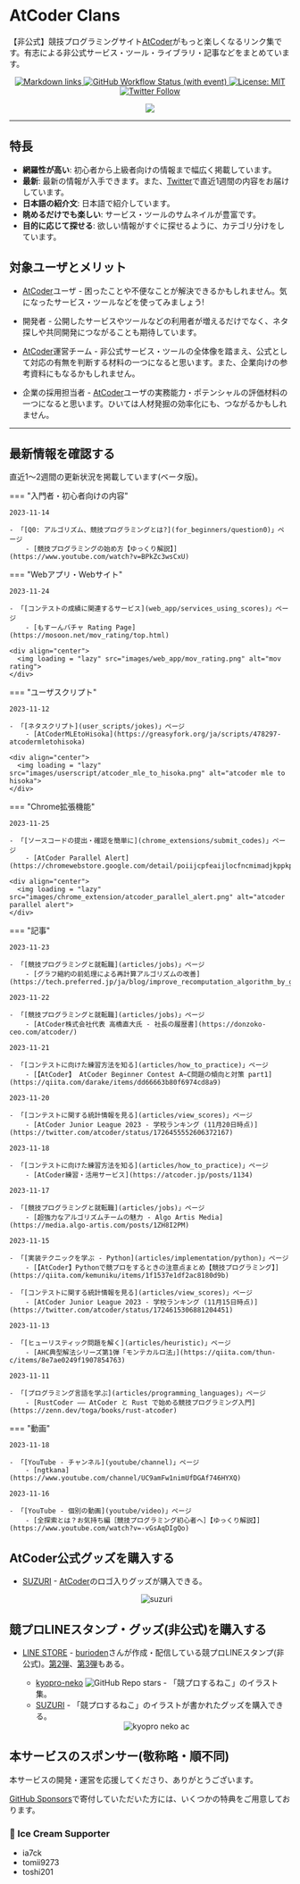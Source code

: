 # AtCoder Clans

【非公式】競技プログラミングサイト[AtCoder](https://atcoder.jp/)がもっと楽しくなるリンク集です。有志による非公式サービス・ツール・ライブラリ・記事などをまとめています。

<p align="center">
    <a href="https://github.com/KATO-Hiro/AtCoderClans/actions/workflows/link_checker.yml" target="_blank">
        <img src="https://img.shields.io/github/actions/workflow/status/KATO-Hiro/AtCoderClans/link_checker.yml?branch=master&label=Links&style=plastic" alt="Markdown links">
    </a>
    <a href="https://github.com/KATO-Hiro/AtCoderClans/actions/workflows/deploy.yml" target="_blank">
        <img src="https://img.shields.io/github/actions/workflow/status/KATO-Hiro/AtCoderClans/deploy.yml?branch=master&event=push&label=Deployment&style=plastic" alt="GitHub Workflow Status (with event)">
    </a>
    <a href="https://github.com/KATO-Hiro/AtCoderClans/blob/master/LICENSE">
        <img src="https://img.shields.io/badge/license-MIT-brightgreen.svg?style=plastic" alt="License: MIT" />
    </a>
    <a href="https://twitter.com/atcoderclans">
        <img src="https://img.shields.io/twitter/follow/AtCoderClans?style=social" alt="Twitter Follow" />
    </a>
</p>
<p align="center">
  <a href="https://github.com/sponsors/KATO-Hiro">
    <img src="https://img.shields.io/static/v1?label=Sponsor&message=%E2%9D%A4&logo=GitHub&color=ff69b4"/>
  </a>
</p>

---

## 特長

* **網羅性が高い**: 初心者から上級者向けの情報まで幅広く掲載しています。
* **最新**: 最新の情報が入手できます。また、[Twitter](https://twitter.com/atcoderclans)で直近1週間の内容をお届けしています。
* **日本語の紹介文**: 日本語で紹介しています。
* **眺めるだけでも楽しい**: サービス・ツールのサムネイルが豊富です。
* **目的に応じて探せる**: 欲しい情報がすぐに探せるように、カテゴリ分けをしています。

## 対象ユーザとメリット

- [AtCoder](https://atcoder.jp/)ユーザ - 困ったことや不便なことが解決できるかもしれません。気になったサービス・ツールなどを使ってみましょう!

- 開発者 - 公開したサービスやツールなどの利用者が増えるだけでなく、ネタ探しや共同開発につながることも期待しています。

- [AtCoder](https://atcoder.jp/)運営チーム - 非公式サービス・ツールの全体像を踏まえ、公式として対応の有無を判断する材料の一つになると思います。また、企業向けの参考資料にもなるかもしれません。

- 企業の採用担当者 - [AtCoder](https://atcoder.jp/)ユーザの実務能力・ポテンシャルの評価材料の一つになると思います。ひいては人材発掘の効率化にも、つながるかもしれません。

---

## 最新情報を確認する

直近1〜2週間の更新状況を掲載しています(ベータ版)。

=== "入門者・初心者向けの内容"

    2023-11-14

    - 「[Q0: アルゴリズム、競技プログラミングとは?](for_beginners/question0)」ページ
        - [競技プログラミングの始め方【ゆっくり解説】](https://www.youtube.com/watch?v=BPkZc3wsCxU)

=== "Webアプリ・Webサイト"

    2023-11-24

    - 「[コンテストの成績に関連するサービス](web_app/services_using_scores)」ページ
        - [もすーんバチャ Rating Page](https://mosoon.net/mov_rating/top.html)

    <div align="center">
      <img loading = "lazy" src="images/web_app/mov_rating.png" alt="mov rating">
    </div>

=== "ユーザスクリプト"

    2023-11-12

    - 「[ネタスクリプト](user_scripts/jokes)」ページ
        - [AtCoderMLEtoHisoka](https://greasyfork.org/ja/scripts/478297-atcodermletohisoka)

    <div align="center">
      <img loading = "lazy" src="images/userscript/atcoder_mle_to_hisoka.png" alt="atcoder mle to hisoka">
    </div>

=== "Chrome拡張機能"

    2023-11-25

    - 「[ソースコードの提出・確認を簡単に](chrome_extensions/submit_codes)」ページ
        - [AtCoder Parallel Alert](https://chromewebstore.google.com/detail/poiijcpfeaijlocfncmimadjkppkplef)

    <div align="center">
      <img loading = "lazy" src="images/chrome_extension/atcoder_parallel_alert.png" alt="atcoder parallel alert">
    </div>

=== "記事"

    2023-11-23

    - 「[競技プログラミングと就転職](articles/jobs)」ページ
        - [グラフ縮約の前処理による再計算アルゴリズムの改善](https://tech.preferred.jp/ja/blog/improve_recomputation_algorithm_by_graph_contraction_preprocessing/)

    2023-11-22

    - 「[競技プログラミングと就転職](articles/jobs)」ページ
        - [AtCoder株式会社代表 高橋直大氏 - 社長の履歴書](https://donzoko-ceo.com/atcoder/)

    2023-11-21

    - 「[コンテストに向けた練習方法を知る](articles/how_to_practice)」ページ
        - [【AtCoder】 AtCoder Beginner Contest A~C問題の傾向と対策 part1](https://qiita.com/darake/items/dd66663b80f6974cd8a9)

    2023-11-20

    - 「[コンテストに関する統計情報を見る](articles/view_scores)」ページ
        - [AtCoder Junior League 2023 - 学校ランキング (11月20日時点)](https://twitter.com/atcoder/status/1726455552606372167)

    2023-11-18

    - 「[コンテストに向けた練習方法を知る](articles/how_to_practice)」ページ
        - [AtCoder練習・活用サービス](https://atcoder.jp/posts/1134)

    2023-11-17

    - 「[競技プログラミングと就転職](articles/jobs)」ページ
        - [超強力なアルゴリズムチームの魅力 - Algo Artis Media](https://media.algo-artis.com/posts/1ZH8I2PM)

    2023-11-15

    - 「[実装テクニックを学ぶ - Python](articles/implementation/python)」ページ
        - [【AtCoder】Pythonで競プロをするときの注意点まとめ【競技プログラミング】](https://qiita.com/kemuniku/items/1f1537e1df2ac8180d9b)

    - 「[コンテストに関する統計情報を見る](articles/view_scores)」ページ
        - [AtCoder Junior League 2023 - 学校ランキング (11月15日時点)](https://twitter.com/atcoder/status/1724615306881204451)

    2023-11-13

    - 「[ヒューリスティック問題を解く](articles/heuristic)」ページ
        - [AHC典型解法シリーズ第1弾「モンテカルロ法」](https://qiita.com/thun-c/items/8e7ae0249f1907854763)

    2023-11-11

    - 「[プログラミング言語を学ぶ](articles/programming_languages)」ページ
        - [RustCoder ―― AtCoder と Rust で始める競技プログラミング入門](https://zenn.dev/toga/books/rust-atcoder)

=== "動画"

    2023-11-18

    - 「[YouTube - チャンネル](youtube/channel)」ページ
        - [ngtkana](https://www.youtube.com/channel/UC9amFw1nimUfDGAf746HYXQ)

    2023-11-16

    - 「[YouTube - 個別の動画](youtube/video)」ページ
        - [全探索とは？お気持ち編［競技プログラミング初心者へ］【ゆっくり解説】](https://www.youtube.com/watch?v=-vGsAqDIgQo)

## AtCoder公式グッズを購入する

- [SUZURI](https://suzuri.jp/AtCoder) - [AtCoder](https://atcoder.jp/)のロゴ入りグッズが購入できる。

    <div align="center">
        <img loading = "lazy" src="images/web_app/suzuri.png" alt="suzuri">
    </div>

## 競プロLINEスタンプ・グッズ(非公式)を購入する

- [LINE STORE](https://store.line.me/stickershop/product/22113834/en) - [burioden](https://atcoder.jp/users/burioden)さんが作成・配信している競プロLINEスタンプ(非公式)。[第2弾](https://store.line.me/stickershop/product/22810021/en)、[第3弾](https://store.line.me/stickershop/product/22851268/en)もある。
    - [kyopro-neko](https://github.com/burioden/kyopro-neko) ![GitHub Repo stars](https://img.shields.io/github/stars/burioden/kyopro-neko?style=plastic) - 「競プロするねこ」のイラスト集。
    - [SUZURI](https://suzuri.jp/burioden) - 「競プロするねこ」のイラストが書かれたグッズを購入できる。

    <div align="center">
        <img loading = "lazy" src="images/unofficial_goods/kyopro_neko_ac.jpg" alt="kyopro neko ac" />
    </div>

## 本サービスのスポンサー(敬称略・順不同)

本サービスの開発・運営を応援してくださり、ありがとうございます。

[GitHub Sponsors](https://github.com/sponsors/KATO-Hiro)で寄付していただいた方には、いくつかの特典をご用意しております。

### 🍨 Ice Cream Supporter

- ia7ck
- tomii9273
- toshi201
